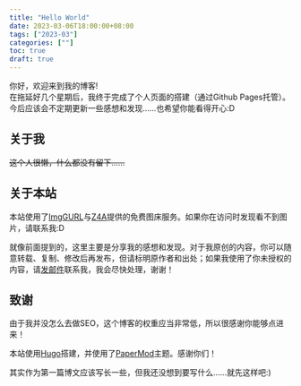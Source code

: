 ```yaml
---
title: "Hello World"
date: 2023-03-06T18:00:00+08:00
tags: ["2023-03"]
categories: [""]
toc: true
draft: true
---
```


你好，欢迎来到我的博客!  
在拖延好几个星期后，我终于完成了个人页面的搭建（通过Github Pages托管）。今后应该会不定期更新一些感想和发现……也希望你能看得开心:D  

## 关于我  

~~这个人很懒，什么都没有留下……~~  

## 关于本站  

本站使用了[ImgGURL](https://www.imgurl.org)与[Z4A](https://z4a.net)提供的免费图床服务。如果你在访问时发现看不到图片，请联系我:D

就像前面提到的，这里主要是分享我的感想和发现。对于我原创的内容，你可以随意转载、复制、修改后再发布，但请标明原作者和出处；如果我使用了你未授权的内容，请[发邮件](mailto:sorali@sorali.org)联系我，我会尽快处理，谢谢！  

## 致谢  

由于我并没怎么去做SEO，这个博客的权重应当非常低，所以很感谢你能够点进来！  

本站使用[Hugo](https://github.com/gohugoio/hugo)搭建，并使用了[PaperMod](https://github.com/adityatelange/hugo-PaperMod)主题。感谢你们！  

其实作为第一篇博文应该写长一些，但我还没想到要写什么……就先这样吧:)  
